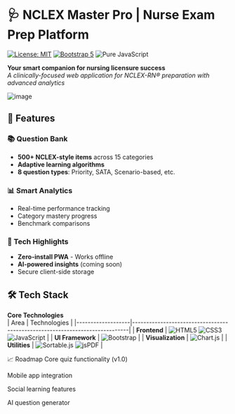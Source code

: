 # 🩺 NCLEX Master Pro | Nurse Exam Prep Platform

[![License: MIT](https://img.shields.io/badge/License-MIT-blue.svg)](https://opensource.org/licenses/MIT)
[![Bootstrap 5](https://img.shields.io/badge/Bootstrap-5.3-7952B3.svg)](https://getbootstrap.com)
![Pure JavaScript](https://img.shields.io/badge/JavaScript-ES6+-F7DF1E.svg)

**Your smart companion for nursing licensure success**  
_A clinically-focused web application for NCLEX-RN® preparation with advanced analytics_

![image](https://github.com/user-attachments/assets/b6a1e3a9-bd5e-4667-ab3b-f83b3267d6e1)

<!-- Replace with actual screenshot -->

## 🌟 Features

### 📚 Question Bank
- **500+ NCLEX-style items** across 15 categories
- **Adaptive learning algorithms**  
- **8 question types**: Priority, SATA, Scenario-based, etc.

### 📊 Smart Analytics
- Real-time performance tracking  
- Category mastery progress  
- Benchmark comparisons

### 🚀 Tech Highlights
- **Zero-install PWA** - Works offline  
- **AI-powered insights** (coming soon)  
- Secure client-side storage

## 🛠 Tech Stack

**Core Technologies**  
| Area              | Technologies                                                                 |
|-------------------|-----------------------------------------------------------------------------|
| **Frontend**      | ![HTML5](https://img.shields.io/badge/-HTML5-E34F26?logo=html5&logoColor=white) ![CSS3](https://img.shields.io/badge/-CSS3-1572B6?logo=css3&logoColor=white) ![JavaScript](https://img.shields.io/badge/-JavaScript-F7DF1E?logo=javascript&logoColor=black) |
| **UI Framework**  | ![Bootstrap](https://img.shields.io/badge/-Bootstrap-7952B3?logo=bootstrap&logoColor=white) |
| **Visualization** | ![Chart.js](https://img.shields.io/badge/-Chart.js-FF6384?logo=chart.js&logoColor=white) |
| **Utilities**     | ![Sortable.js](https://img.shields.io/badge/-Sortable.js-00A8E1) ![jsPDF](https://img.shields.io/badge/-jsPDF-000000) |


📈 Roadmap
Core quiz functionality (v1.0)

Mobile app integration

Social learning features

AI question generator
